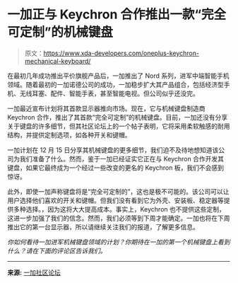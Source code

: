 # 一加正与 Keychron 合作推出一款“完全可定制”的机械键盘

> 原文：<https://www.xda-developers.com/oneplus-keychron-mechanical-keyboard/>

在最初几年成功推出平价旗舰产品后，一加推出了 Nord 系列，进军中端智能手机领域。随着最初的一加诺德公司的成功，一加稳步扩大其产品组合，包括经济型手机、无线耳塞、配件、智能手表，甚至智能电视。但公司似乎还没完。

一加最近宣布计划将其首款显示器推向市场。现在，它与机械键盘制造商 Keychron 合作，推出了其首款“完全可定制”的机械键盘。目前，一加还没有分享关于键盘的许多细节，但其社区论坛上的一个帖子表明，它将采用柔软触感的耐用结构，并提供定制选项，如各种开关和键帽。

一加计划在 12 月 15 日分享其机械键盘的更多细节，我们迫不及待地想知道该公司为我们准备了什么。然而，鉴于一加已经证实它正在与 Keychron 合作开发其键盘，如果它最终成为一个经过一些改变的更名的 Keychron 板，我们不会感到惊讶。

此外，即使一加声称键盘将是“完全可定制的”，这也是极不可能的。该公司可以让用户选择他们喜欢的开关和键帽。但我们没有看到它为外壳、安装板、稳定器等提供多种选择。，因为这将大大提高成本。事实上，Keychron 也不提供这些定制，这进一步加强了我们的信念。然而，我们必须等到下周才能确定。一加也将在下周推出它的第一台显示器，所以请继续关注我们的报道，了解更多信息。

*你如何看待一加进军机械键盘领域的计划？你期待在一加的第一个机械键盘上看到什么？请在下面的评论区告诉我们。*

* * *

**来源:** [一加社区论坛](https://community.oneplus.com/thread/1214582508281659401)